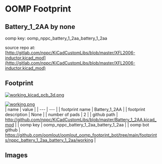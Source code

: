 # OOMP Footprint  
## Battery_1_2AA  by none  
  
oomp key: oomp_nppc_battery_1_2aa_battery_1_2aa  
  
source repo at: [http://gitlab.com/nppc/KiCadCustomLibs/blob/master/XFL2006-inductor.kicad_mod](http://gitlab.com/nppc/KiCadCustomLibs/blob/master/XFL2006-inductor.kicad_mod)  
## Footprint  
  
[![working_kicad_pcb_3d.png](working_kicad_pcb_3d_600.png)](working_kicad_pcb_3d.png)  
  
[![working.png](working_600.png)](working.png)  
| name | value | 
| --- | --- | 
| footprint name | Battery_1_2AA | 
| footprint description | None | 
| number of pads | 2 | 
| github path | http://github.com/nppc/KiCadCustomLibs/blob/master/Battery_1_2AA.kicad_mod | 
| oomp key | oomp_nppc_battery_1_2aa_battery_1_2aa | 
| oomp bot github | https://github.com/oomlout/oomlout_oomp_footprint_bot/tree/main/footprints/nppc_battery_1_2aa_battery_1_2aa/working | 
## Images  

